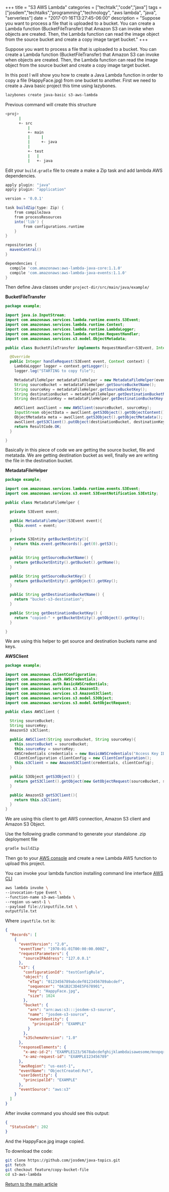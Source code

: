 +++
title = "S3 AWS Lambda"
categories = ["techtalk","code","java"]
tags = ["josdem","techtalks","programming","technology", "aws lambda", "java", "serverless"]
date = "2017-01-16T13:27:45-06:00"
description = "Suppose you want to process a file that is uploaded to a bucket. You can create a Lambda function (BucketFileTransfer) that Amazon S3 can invoke when objects are created. Then, the Lambda function can read the image object from the source bucket and create a copy image target bucket."
+++

Suppose you want to process a file that is uploaded to a bucket. You can create a Lambda function (BucketFileTransfer) that Amazon S3 can invoke when objects are created. Then, the Lambda function can read the image object from the source bucket and create a copy image target bucket.

In this post I will show you how to create a Java Lambda function in order to copy a file (HappyFace.jpg) from one bucket to another. First we need to create a Java basic project this time using lazybones.

```bash
lazybones create java-basic s3-aws-lambda
```

Previous command will create this structure

```bash
<proj>
      |
      +- src
          |
          +- main
          |     |
          |     +- java
          |
          +- test
          |   |
          |   +- java
```

Edit your `build.gradle` file to create a make a Zip task and add lambda AWS dependencies.

```groovy
apply plugin: "java"
apply plugin: "application"

version = '0.0.1'

task buildZip(type: Zip) {
    from compileJava
    from processResources
    into('lib') {
        from configurations.runtime
    }
}

repositories {
  mavenCentral()
}

dependencies {
  compile 'com.amazonaws:aws-lambda-java-core:1.1.0'
  compile 'com.amazonaws:aws-lambda-java-events:1.1.0'
}
```

Then define Java classes under `project-dir/src/main/java/example/`

**BucketFileTransfer**

```java
package example;

import java.io.InputStream;
import com.amazonaws.services.lambda.runtime.events.S3Event;
import com.amazonaws.services.lambda.runtime.Context;
import com.amazonaws.services.lambda.runtime.LambdaLogger;
import com.amazonaws.services.lambda.runtime.RequestHandler;
import com.amazonaws.services.s3.model.ObjectMetadata;

public class BucketFileTransfer implements RequestHandler<S3Event, Integer> {

  @Override
  public Integer handleRequest(S3Event event, Context context) {
    LambdaLogger logger = context.getLogger();
    logger.log("STARTING to copy file");

    MetadataFileHelper metadataFileHelper = new MetadataFileHelper(event);
    String sourceBucket = metadataFileHelper.getSourceBucketName();
    String sourceKey = metadataFileHelper.getSourceBucketKey();
    String destinationBucket = metadataFileHelper.getDestinationBucketName();;
    String destinationKey = metadataFileHelper.getDestinationBucketKey();

    AWSClient awsClient = new AWSClient(sourceBucket, sourceKey);
    InputStream objectData = awsClient.getS3Object().getObjectContent();
    ObjectMetadata meta = awsClient.getS3Object().getObjectMetadata();
    awsClient.getS3Client().putObject(destinationBucket, destinationKey, objectData, meta);
    return ResultCode.OK;
  }

}
```

Basically in this piece of code we are getting the source bucket, file and metatada. We are getting destination bucket as well, finally we are writing the file in the destination bucket.

**MetadataFileHelper**

```java
package example;

import com.amazonaws.services.lambda.runtime.events.S3Event;
import com.amazonaws.services.s3.event.S3EventNotification.S3Entity;

public class MetadataFileHelper {

  private S3Event event;

  public MetadataFileHelper(S3Event event){
    this.event = event;
  }

  private S3Entity getBucketEntity(){
    return this.event.getRecords().get(0).getS3();
  }

  public String getSourceBucketName() {
    return getBucketEntity().getBucket().getName();
  }

  public String getSourceBucketKey() {
    return getBucketEntity().getObject().getKey();
  }

  public String getDestinationBucketName() {
    return "bucket-s3-destination";
  }

  public String getDestinationBucketKey() {
    return "copied-" + getBucketEntity().getObject().getKey();
  }

}
```

We are using this helper to get source and destination buckets name and keys.

**AWSClient**

```java
package example;

import com.amazonaws.ClientConfiguration;
import com.amazonaws.auth.AWSCredentials;
import com.amazonaws.auth.BasicAWSCredentials;
import com.amazonaws.services.s3.AmazonS3;
import com.amazonaws.services.s3.AmazonS3Client;
import com.amazonaws.services.s3.model.S3Object;
import com.amazonaws.services.s3.model.GetObjectRequest;

public class AWSClient {

  String sourceBucket;
  String sourceKey;
  AmazonS3 s3Client;

  public AWSClient(String sourceBucket, String sourceKey){
    this.sourceBucket = sourceBucket;
    this.sourceKey = sourceKey;
    AWSCredentials credentials = new BasicAWSCredentials("Access Key ID", "Secret Access Key");
    ClientConfiguration clientConfig = new ClientConfiguration();
    this.s3Client = new AmazonS3Client(credentials, clientConfig);
  }

  public S3Object getS3Object() {
    return getS3Client().getObject(new GetObjectRequest(sourceBucket, sourceKey));
  }

  public AmazonS3 getS3Client(){
    return this.s3Client;
  }
}
```

We are using this client to get AWS connection, Amazon S3 client and Amazon S3 Object.

Use the following gradle command to generate your standalone .zip deployment file

```bash
gradle buildZip
```

Then go to your [AWS console](console.aws.amazon.com) and create a new Lambda AWS function to upload this project.

You can invoke your lambda function installing command line interface [AWS CLI](http://docs.aws.amazon.com/cli/latest/userguide/cli-chap-welcome.html)

```bash
aws lambda invoke \
--invocation-type Event \
--function-name s3-aws-lambda \
--region us-west-1 \
--payload file://inputfile.txt \
outputfile.txt
```

Where `inputfile.txt` is:

```json
{
  "Records": [
    {
      "eventVersion": "2.0",
      "eventTime": "1970-01-01T00:00:00.000Z",
      "requestParameters": {
        "sourceIPAddress": "127.0.0.1"
      },
      "s3": {
        "configurationId": "testConfigRule",
        "object": {
          "eTag": "0123456789abcdef0123456789abcdef",
          "sequencer": "0A1B2C3D4E5F678901",
          "key": "HappyFace.jpg",
          "size": 1024
        },
        "bucket": {
          "arn": "arn:aws:s3:::josdem-s3-source",
          "name": "josdem-s3-source",
          "ownerIdentity": {
            "principalId": "EXAMPLE"
          }
        },
        "s3SchemaVersion": "1.0"
      },
      "responseElements": {
        "x-amz-id-2": "EXAMPLE123/5678abcdefghijklambdaisawesome/mnopqrstuvwxyzABCDEFGH",
        "x-amz-request-id": "EXAMPLE123456789"
      },
      "awsRegion": "us-east-1",
      "eventName": "ObjectCreated:Put",
      "userIdentity": {
        "principalId": "EXAMPLE"
      },
      "eventSource": "aws:s3"
    }
  ]
}
```

After invoke command you should see this output:

```json
{
  "StatusCode": 202
}
```

And the HappyFace.jpg image copied.

To download the code:

```bash
git clone https://github.com/josdem/java-topics.git
git fetch
git checkout feature/copy-bucket-file
cd s3-aws-lambda
```

[Return to the main article](/techtalk/java)
